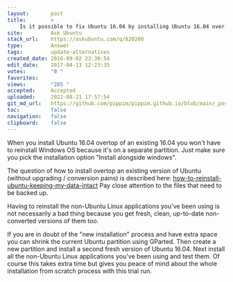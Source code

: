 ```yaml
---
layout:       post
title:        >
    Is it possible to fix Ubuntu 16.04 by installing Ubuntu 16.04 over the top of the existing Ubuntu 16.04?
site:         Ask Ubuntu
stack_url:    https://askubuntu.com/q/820260
type:         Answer
tags:         update-alternatives
created_date: 2016-09-02 23:30:54
edit_date:    2017-04-13 12:23:35
votes:        "0 "
favorites:    
views:        "285 "
accepted:     Accepted
uploaded:     2022-08-21 17:57:54
git_md_url:   https://github.com/pippim/pippim.github.io/blob/main/_posts/2016/2016-09-02-Is-it-possible-to-fix-Ubuntu-16.04-by-installing-Ubuntu-16.04-over-the-top-of-the-existing-Ubuntu-16.04_.md
toc:          false
navigation:   false
clipboard:    false
---
```


When you install Ubuntu 16.04 overtop of an existing 16.04 you won't have to reinstall Windows OS because it's on a separate partition. Just make sure you pick the installation option "Install alongside windows".

The question of how to install overtop an existing version of Ubuntu (without upgrading / conversion pains) is described here: [how-to-reinstall-ubuntu-keeping-my-data-intact][1] Pay close attention to the files that need to be backed up.

Having to reinstall the non-Ubuntu Linux applications you've been using is not necessarily a bad thing because you get fresh, clean, up-to-date non-converted versions of them too.

If you are in doubt of the "new installation" process and have extra space you can shrink the current Ubuntu partition using GParted. Then create a new partition and install a second fresh version of Ubuntu 16.04. Next install all the non-Ubuntu Linux applications you've been using and test them. Of course this takes extra time but gives you peace of mind about the whole installation from scratch process with this trial run.

  [1]: https://askubuntu.com/questions/19808/how-to-reinstall-ubuntu-keeping-my-data-intact
